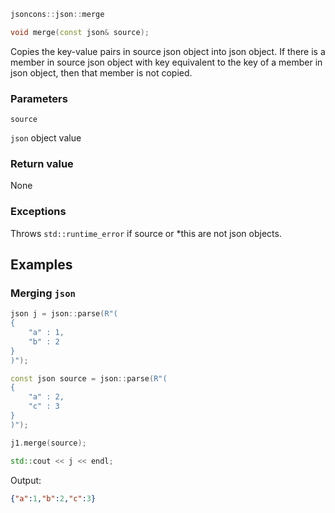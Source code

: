 ```c++
jsoncons::json::merge

void merge(const json& source);
```

Copies the key-value pairs in source json object into json object. If there is a member in source json object with key equivalent to the key of a member in json object, 
then that member is not copied. 

### Parameters

    source
`json` object value

### Return value

None

### Exceptions

Throws `std::runtime_error` if source or *this are not json objects.

## Examples

### Merging `json`

```c++
json j = json::parse(R"(
{
    "a" : 1,
    "b" : 2
}
)");

const json source = json::parse(R"(
{
    "a" : 2,
    "c" : 3
}
)");

j1.merge(source);

std::cout << j << endl;
```
Output:

```json
{"a":1,"b":2,"c":3}
```

